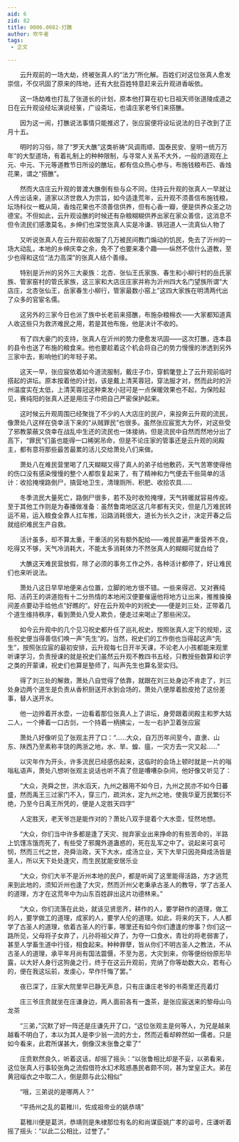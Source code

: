 ```yaml
---
aid: 6
zid: 82
title: 0006.0082-打醮
author: 吹牛者
tags: 
 - 正文

---
```




　　云升观前的一场大劫，终被张真人的“法力”所化解。百姓们对这位张真人愈发崇信，不仅巩固了原来的阵地，还有大批百姓特意赶来云升观进香皈依。

　　这一场劫难也打乱了张道长的计划，原本他打算在初七日祖天师张道陵成道之日在云升观设经坛演说经箓，广设斋坛，也请庄家老爷们来搭醮。

　　因为这一闹，打醮说法事情只能推迟了，张应宸便将设坛说法的日子改到了正月十五。

　　明时的习俗，除了“罗天大醮”这类祈祷“风调雨顺、国泰民安、皇明一统万万年”的大型道场，有着礼制上的种种限制，与寻常人关系不大外，一般的道观在上元、中元、下元等道教节日所设的醮坛，都有信众热心参与，布施钱粮布匹、香烛花果，谓之“搭醮”。

　　然而大店庄云升观的普渡大醮倒有些与众不同，住持云升观的张真人一早就让人传出话来，道家以济世救人为宗旨，如今适逢荒年，云升观不须善信布施钱粮，坛场科仪一概从简，香烛花果也不须善信供养，但有心香一瓣，便是供养众圣之功德宝。不但如此，云升观设醮的时候还有杂粮糊糊供养出家在家众善信，这消息不但令流民们感激莫名，乡绅们也深觉张真人实是冷谦、铁冠道人一流真仙人物了

　　又听说张真人在云升观前收服了几万被民间教门煽动的饥民，免去了沂州的一场大动乱，本地的乡绅庆幸之余，免不了也要来凑个趣——纵然不信什么道教，至少也得和这位“法力高深”的张真人结个善缘。

　　特别是沂州的另外三大豪族：北杏、张仙王氏家族、春生和小柳行村的岳氏家族、管家窑村的管氏家族，这三家和大店庄庄家并称为沂州四大名门望族所谓“大店庄，北杏张仙王，岳家春生小柳行，管家最数小窑上”这四大家族在明清两代出了众多的官宦名儒。

　　这另外的三家今日也派了族中长老前来搭醮，布施杂粮棉衣——大家都知道真人收这些只为救济难民之用，若是其他布施，他是决计不收的。

　　有了四大豪门的支持，张真人在沂州的势力便愈发巩固——这次打醮，连本县的县令也送了布施的粮食来。他也要趁着这个机会将自己的势力慢慢的渗透到另外三家中去，影响他们的年轻子弟。

　　这天一早，张应宸依着如今道流服制，戴庄子巾，穿鹤氅登上了云升观前临时搭起的讲坛。原本按着他的计划，该是戴上清芙蓉冠，穿法服才对，然而此时的沂州温度实在太低，上清芙蓉冠这种束发小冠可是一点保暖效果也不起，为保险起见，赛纯阳的张真人还是用庄子巾把自己严密保护起来。

　　这时候云升观周围已经聚拢了不少的人大店庄的民户，来投奔云升观的流民，像萧处八这样在侥幸活下来的“从贼罪民”也很多。虽然张应宸宽大为怀，对这些受了邪教蒙蔽又侥幸在战乱中生还的流民也一体接纳，但是流民中自然而然地分出了高下，“罪民”们虽也能得一口稀粥吊命，但是不论庄家的管事还是云升观的闵殿主，都有意将那些最苦最累的活儿交给萧处八们来做。

　　萧处八在难民营里喝了几天糊糊又得了真人的弟子给他敷药，天气苦寒使得他的伤口没有感染慢慢的整个人都恢复起来了，有了精神和力气便去干些简单的活计：收拾掩埋路倒尸，搞营地卫生，清理厕所、积肥、收拾农具……

　　冬季流民大量死亡，路倒尸很多，若不及时收殓掩埋，天气转暖就容易传疫。至于其他工作则是为春播做准备：虽然鲁南地区这几年都有天灾，但是几万难民转运不易，运入粮食全靠人扛车推，沿路消耗很大，道长为长久之计，决定开春之后就组织难民生产自救。

　　活计虽多，却不算太重，干重活的另有额外配给——难民普遍严重营养不良，吃得又不够，天气冷消耗大，不能太多消耗体力不然张真人的糊糊可就白给了

　　大醮这天难民营放假，除了必须的事务工作之外，各种活计都停了，好让难民们也来听说法。

　　萧处八这日早早地便来占位置，立脚的地方很不错。一些来得迟、又对赛纯阳、活药王的讲道抱有十二分热情的本地闲汉便要催逼他将地方让出来，推推搡搡间差点要动手给他点“好瞧的”。好在云升观中的刘祝史——便是刘三处，正带着几个道生维持秩序，看到萧处八受人欺负，便走过来喝止了那些闲汉。

　　如今云升观中的几个见习祝史都升任了巡礼祝史，按照张真人定下的规矩，这些祝史便当得善信们唤一声“先生”的。当然，祝史们的工作倒也当得起这声“先生”，按照张应宸的最初安排，云升观每七日开半天课，不论老人小孩都能来观里听课学习，负责授课的就是祝史们虽然云升观不教四书五经，只教授些数算和识字之类的开蒙课，祝史们也算是塾师了，叫声先生也算名至实归。

　　得了刘三处的解救，萧处八自觉得了依靠，就跟在刘三处身边不肯走了，刘三处身边两个道生是负责从香积厨送开水到会场的，萧处八便厚着脸皮抢了这份差事，替人送开水。

　　他一边拎着开水壶，一边看着那位张真人上了讲坛，身旁跟着闵殿主和罗大姑二人，一个捧着一口古剑，一个持着一柄拂尘，一左一右护卫着张应宸

　　萧处八好像听见了张观主开了口：“……大众，自万历年间至今，直隶、山东、陕西乃至素称丰饶的两浙之地，水、旱、蝗、瘟，一灾方去一灾又起……”

　　以灾年作为开头，许多流民已经感伤起来，这临时的会场上顿时就是一片的嗡嗡私语声，萧处八想听张观主说话也听不真了但是嘈嘈杂杂间，他好像又听见了：

　　“大众，尧舜之世，洪水滔天，九州之器用不如今日，九州之民亦不如今日蕃盛，然而禹王三过家门不入，穿三门，疏洪水，定九州之地，使我华夏万民繁衍不绝，乃至今日禹王所凭的，便是人定胜天四字”

　　人定胜天，老天爷岂是能作对的？萧处八双手提着个大水壶，怔然地想。

　　“大众，你们当中许多都是逢了天灾、抛弃家业出来挣命的有些苦命的，半路上饥馑冻饿而死了，有些受了邪魔外道蛊惑的，死在乱军之中了。说起来可哀可悯，然而三代之世，尧舜治政，天下大水，成汤立业，天下大旱只因尧舜成汤皆是圣人，所以天下处处逢灾，而生民犹能安居乐业

　　“大众，你们大半不是沂州本地的民户，都是听闻了这里能得活路，方才逃荒来到此地的，须知沂州也逢了大灾，然而沂州父老秉承古圣人的教导，学了古圣人的道理，方才在这荒年中为山东百姓辟出这片功德林来。”

　　“大众，你们流落在此处，就该见贤思齐，耕作的人，要学耕作的道理，做工的人，要学做工的道理，成家的人，要学人伦的道理。如此，将来的天下，人人都学了古圣人的道理，依着古圣人的行事，哪里还有如今你们遭逢的惨事？你们这一路所见，父母将子女弃了，儿孙将祖父弃了，为夺一口食水，青壮的将老弱害了，甚至人学畜生道中行径，相食起来。种种罪孽，皆从你们不明古圣人之教法，不从古圣人的道理，承平年月尚有国法震慑，不至为恶，大灾到来，你等便纷纷原形毕露，以大好人身行这狗彘之行，终于在这云升观前，完纳了你等劫数大众，若有心的，便在我这坛前，发虔心，早作忏悔了罢。”

　　夜已深了，庄家大院里早已静无声息，只有庄谦庄老爷的书斋里还亮着灯

　　庄三爷庄贲就坐在庄谦身边，两人面前各有一盏茶，是张应宸送来的黎母山乌龙茶

　　“三弟，”沉默了好一阵还是庄谦先开了口，“这位张观主是何等人，为兄是越来越看不明白了，本以为其人是李少翁一流的方士，然而近看却粹然如一儒者。只是如今看来，此君所谋甚大，倒像汉末张鲁之辈了”

　　庄贲默然良久，听着这话，却摇了摇头：“以张鲁相比却是不妥，以弟看来，这位张真人行事较张角之流假借符水幻术眩惑愚民者颇不同，甚为堂皇正大。弟在黄冠缁衣之中取二人，倒是颇与此公相似”

　　“哦，三弟说的是哪两人？”

　　“平扬州之乱的葛稚川，佐成祖帝业的姚恭靖”

　　葛稚川便是葛洪，恭靖则是朱棣那位有名的和尚谋臣姚广孝的谥号，庄谦听着摇了摇头：“以此二公相比，过誉了。”


